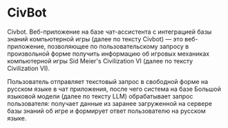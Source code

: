 # CivBot
Civbot. Веб-приложение на базе чат-ассистента с интеграцией базы знаний компьютерной игры (далее по тексту Civbot) — это веб-приложение, позволяющее по пользовательскому запросу в произвольной форме получить информацию об игровых механиках компьютерной игры Sid Meier's Civilization VI (далее по тексту Civilization VI).

Пользователь отправляет текстовый запрос в свободной форме на русском языке в чат приложения, после чего система на базе Большой языковой модели (далее по тексту LLM) обрабатывает запрос пользователя: получает данные из заранее загруженной на сервере базы знаний об игре и формирует ответ пользователю на русском языке.
